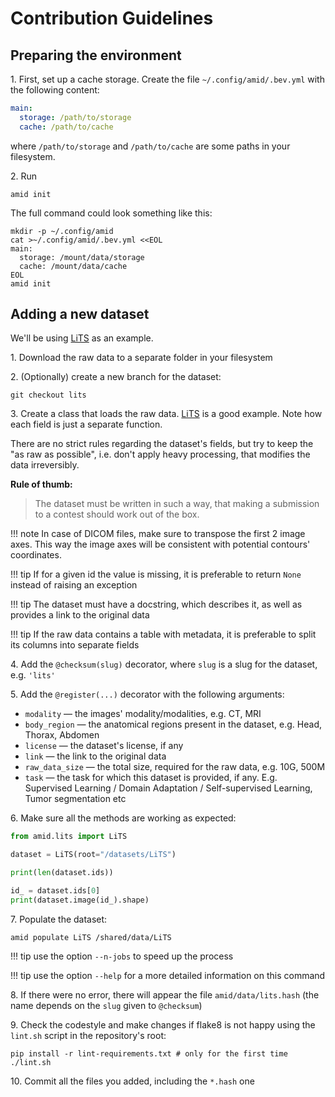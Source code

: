 # Contribution Guidelines

## Preparing the environment

1\. First, set up a cache storage. Create the file `~/.config/amid/.bev.yml` with the following content:

```yaml
main:
  storage: /path/to/storage
  cache: /path/to/cache
```

where `/path/to/storage` and `/path/to/cache` are some paths in your filesystem.

2\. Run

```shell
amid init
```

The full command could look something like this:

```shell
mkdir -p ~/.config/amid
cat >~/.config/amid/.bev.yml <<EOL
main:
  storage: /mount/data/storage
  cache: /mount/data/cache
EOL
amid init
```

## Adding a new dataset

We'll be using [LiTS](https://github.com/neuro-ml/amid/blob/master/amid/lits.py) as an example.

1\. Download the raw data to a separate folder in your filesystem

2\. (Optionally) create a new branch for the dataset:

```shell
git checkout lits
```

3\. Create a class that loads the raw data. [LiTS](https://github.com/neuro-ml/amid/blob/master/amid/lits.py) is a good
example. Note how each field is just a separate function.

There are no strict rules regarding the dataset's fields, but try to keep the "as raw as possible", i.e. don't apply
heavy processing, that modifies the data irreversibly.

**Rule of thumb:**

> The dataset must be written in such a way, that making a submission to a contest should work out of the box.

!!! note
    In case of DICOM files, make sure to transpose the first 2 image axes. 
    This way the image axes will be consistent with potential contours' coordinates.

!!! tip 
    If for a given id the value is missing, it is preferable to return `None` instead of raising an exception

!!! tip
    The dataset must have a docstring, which describes it, as well as provides a link to the original data

!!! tip
    If the raw data contains a table with metadata, it is preferable to split its columns into separate fields

4\. Add the `@checksum(slug)` decorator, where `slug` is a slug for the dataset, e.g. `'lits'`

5\. Add the `@register(...)` decorator with the following arguments:

- `modality` — the images' modality/modalities, e.g. CT, MRI
- `body_region` — the anatomical regions present in the dataset, e.g. Head, Thorax, Abdomen
- `license` — the dataset's license, if any
- `link` — the link to the original data
- `raw_data_size` — the total size, required for the raw data, e.g. 10G, 500M
- `task` — the task for which this dataset is provided, if any. E.g. Supervised Learning / Domain Adaptation /
  Self-supervised Learning, Tumor segmentation etc

6\. Make sure all the methods are working as expected:

```python
from amid.lits import LiTS

dataset = LiTS(root="/datasets/LiTS")

print(len(dataset.ids))

id_ = dataset.ids[0]
print(dataset.image(id_).shape)
```

7\. Populate the dataset:

```shell
amid populate LiTS /shared/data/LiTS
```

!!! tip 
    use the option `--n-jobs` to speed up the process

!!! tip
    use the option `--help` for a more detailed information on this command

8\. If there were no error, there will appear the file `amid/data/lits.hash` (the name depends on the `slug` given
to `@checksum`)

9\. Check the codestyle and make changes if flake8 is not happy using the `lint.sh` script in the repository's root:

```shell
pip install -r lint-requirements.txt # only for the first time
./lint.sh
```

10\. Commit all the files you added, including the `*.hash` one

